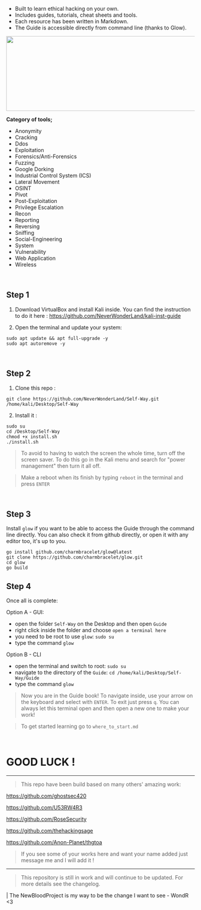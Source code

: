 * Built to learn ethical hacking on your own.
* Includes guides, tutorials, cheat sheets and tools.
* Each resource has been written in Markdown.
* The Guide is accessible directly from command line (thanks to Glow).

<p align="center">
   <img width="9000" height="200" src="https://user-images.githubusercontent.com/64184513/197416598-573073ff-530b-4132-acb3-d4233654173e.jpg"
</p>

</br>

**Category of tools;**

* Anonymity
* Cracking
* Ddos
* Exploitation
* Forensics/Anti-Forensics
* Fuzzing
* Google Dorking
* Industrial Control System (ICS)
* Lateral Movement
* OSINT
* Pivot
* Post-Exploitation
* Privilege Escalation
* Recon
* Reporting
* Reversing
* Sniffing
* Social-Engineering
* System
* Vulnerability
* Web Application
* Wireless

</br>

## Step 1

1. Download VirtualBox and install Kali inside. You can find the instruction to do it here : https://github.com/NeverWonderLand/kali-inst-guide

2. Open the terminal and update your system:
```
sudo apt update && apt full-upgrade -y
sudo apt autoremove -y
```

</br>

## Step 2

1. Clone this repo :
```
git clone https://github.com/NeverWonderLand/Self-Way.git /home/kali/Desktop/Self-Way
```

2. Install it :
```
sudo su
cd /Desktop/Self-Way
chmod +x install.sh
./install.sh
```

> To avoid to having to watch the screen the whole time, turn off the screen saver. To do this go in the Kali menu and search for "power management" then turn it all off.

> Make a reboot when its finish by typing `reboot` in the terminal and press `ENTER`

</br>

## Step 3
Install `glow` if you want to be able to access the Guide through the command line directly. You can also check it from github directly, or open it with any editor too, it's up to you.
```
go install github.com/charmbracelet/glow@latest
git clone https://github.com/charmbracelet/glow.git
cd glow
go build
```

## Step 4
Once all is complete:

Option A - GUI:

* open the folder `Self-Way` on the Desktop and then open `Guide`
* right click inside the folder and choose `open a terminal here`
* you need to be root to use `glow`: `sudo su`
* type the command `glow` 

Option B - CLI

* open the terminal and switch to root: `sudo su`
* navigate to the directory of the `Guide`: `cd /home/kali/Desktop/Self-Way/Guide`
* type the command `glow` 


> Now you are in the Guide book! To navigate inside, use your arrow on the keyboard and select with `ENTER`. To exit just press `q`. You can always let this terminal open and then open a new one to make your work!

> To get started learning go to `where_to_start.md`

</br>


# GOOD LUCK ! 

---------------------------------------------------

> This repo have been build based on many others' amazing work:

<https://github.com/ghostsec420>

<https://github.com/U53RW4R3>

<https://github.com/RoseSecurity>

<https://github.com/thehackingsage>

<https://github.com/Anon-Planet/thgtoa>


> If you see some of your works here and want your name added just message me and I will add it !

--------------------------------------

> This repository is still in work and will continue to be updated. For more details see the changelog.

| The NewBloodProject is my way to be the change I want to see - WondR <3
